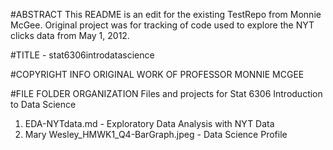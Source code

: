 #ABSTRACT
This README is an edit for the existing TestRepo from Monnie McGee. Original project was for tracking of code used to explore the NYT clicks data from May 1, 2012. 

#TITLE - stat6306introdatascience

#COPYRIGHT INFO
ORIGINAL WORK OF PROFESSOR MONNIE MCGEE

#FILE FOLDER ORGANIZATION
Files and projects for Stat 6306 Introduction to Data Science
 
1. EDA-NYTdata.md - Exploratory Data Analysis with NYT Data
2. Mary Wesley_HMWK1_Q4-BarGraph.jpeg - Data Science Profile
